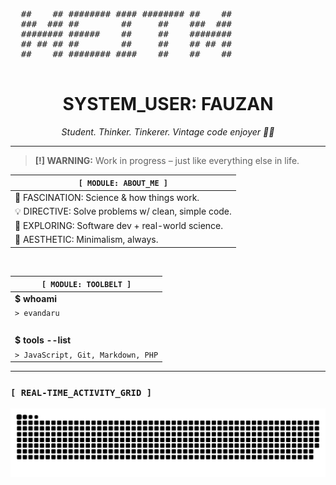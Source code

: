 <!-- README.md for https://github.com/evandaru -->

<p align="center">
  <pre>
  ##    ## ######## #### ######## ##    ##
  ###  ### ##        ##     ##    ###  ###
  ######## ######    ##     ##    ########
  ## ## ## ##        ##     ##    ## ## ##
  ##    ## ######## ####    ##    ##    ##
  </pre>
</p>
<h1 align="center">SYSTEM_USER: FAUZAN</h1>

<p align="center"><i>Student. Thinker. Tinkerer. Vintage code enjoyer 👨‍💻</i></p>

---
> <strong>[!] WARNING:</strong> Work in progress – just like everything else in life.

| `[ MODULE: ABOUT_ME ]`                                     |
| ---------------------------------------------------------- |
| 🧪 FASCINATION: Science & how things work.                  |
| 💡 DIRECTIVE: Solve problems w/ clean, simple code.        |
| 🧰 EXPLORING: Software dev + real-world science.             |
| 📸 AESTHETIC: Minimalism, always.                          |

<br>

| `[ MODULE: TOOLBELT ]`                                       |
| ------------------------------------------------------------ |
| **$ whoami**                                                 |
| `> evandaru`                                                 |
| <br>                                                         |
| **$ tools --list**                                           |
| `> JavaScript, Git, Markdown, PHP`                           |

---
### `[ REAL-TIME_ACTIVITY_GRID ]`
<!--- snake -->
<div align="left">
  <img src="https://github.com/1999AZZAR/1999AZZAR/blob/readme/resources/grid-snake.svg" alt="snake" />
</div>
